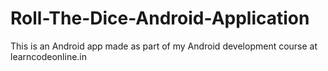 # Roll-The-Dice-Android-Application
This is an Android app made as part of my Android development course at learncodeonline.in

